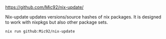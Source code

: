 https://github.com/Mic92/nix-update/

Nix-update updates versions/source hashes of nix packages. It is designed to work with nixpkgs but also other package sets.

`nix run github:Mic92/nix-update`